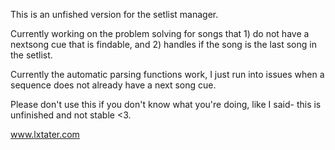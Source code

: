 This is an unfished version for the setlist manager.

Currently working on the problem solving for songs that 1) do not have a nextsong cue that is findable, and 2) handles if the song is the last song in the setlist.

Currently the automatic parsing functions work, I just run into issues when a sequence does not already have a next song cue. 

Please don't use this if you don't know what you're doing, like I said- this is unfinished and not stable <3.

www.lxtater.com
